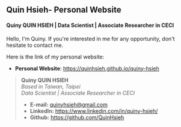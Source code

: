 ## Quin Hsieh- Personal Website

#### Quiny QUIN HSIEH  |  Data Scientist  |  Associate Researcher in CECI

Hello, I'm Quiny. If you're interested in me for any opportunity, don't hesitate to contact me.  

Here is the link of my personal website:  
- **Personal Website**: https://quinhsieh.github.io/quiny-hsieh

> **Quiny QUIN HSIEH**  
> *Based in Taiwan, Taipei*  
> *Data Scientist  |  Associate Researcher in CECI*  
> * **E-mail:** quinyhsieh@gmail.com  
> * **LinkedIn:** https://www.linkedin.com/in/quiny-hsieh/  
> * **Github:** https://github.com/QuinHsieh

